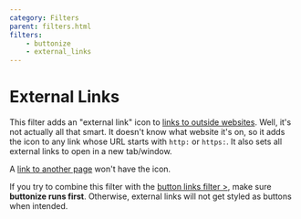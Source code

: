 ```yaml
---
category: Filters
parent: filters.html
filters:
    - buttonize
    - external_links
---
```

# External Links

This filter adds an "external link" icon to [links to outside websites](https://en.wikipedia.org/wiki/Hyperlink). Well, it's not actually all that smart. It doesn't know what website it's on, so it adds the icon to any link whose URL starts with `http:` or `https:`. It also sets all external links to open in a new tab/window.

A [link to another page](filters.html) won't have the icon.

If you try to combine this filter with the [button links filter >](https://dactyl.link/filter-examples-buttonize.html), make sure **buttonize runs first**. Otherwise, external links will not get styled as buttons when intended.
